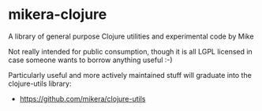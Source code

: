 # mikera-clojure

A library of general purpose Clojure utilities and experimental code by Mike

Not really intended for public consumption, though it is all LGPL licensed in case someone wants to borrow anything useful :-)

Particularly useful and more actively maintained stuff will graduate into the clojure-utils library:

 - https://github.com/mikera/clojure-utils